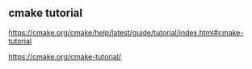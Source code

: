 ## cmake tutorial

https://cmake.org/cmake/help/latest/guide/tutorial/index.html#cmake-tutorial

https://cmake.org/cmake-tutorial/
